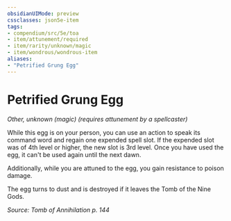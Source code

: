 ```yaml
---
obsidianUIMode: preview
cssclasses: json5e-item
tags:
- compendium/src/5e/toa
- item/attunement/required
- item/rarity/unknown/magic
- item/wondrous/wondrous-item
aliases: 
- "Petrified Grung Egg"
---
```

# Petrified Grung Egg
*Other, unknown (magic) (requires attunement by a spellcaster)*  


While this egg is on your person, you can use an action to speak its command word and regain one expended spell slot. If the expended slot was of 4th level or higher, the new slot is 3rd level. Once you have used the egg, it can't be used again until the next dawn.

Additionally, while you are attuned to the egg, you gain resistance to poison damage.

The egg turns to dust and is destroyed if it leaves the Tomb of the Nine Gods.

*Source: Tomb of Annihilation p. 144*